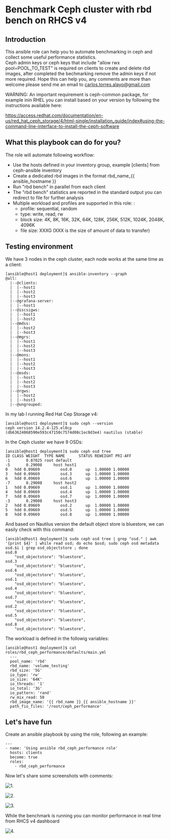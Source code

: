 # Benchmark Ceph cluster with rbd bench on RHCS v4

## Introduction 
This ansible role can help you to automate benchmarking in ceph and collect some useful performance statistics.  
Ceph admin keys or ceph keys that include "allow rwx pool=POOL_TO_TEST" is required on clients to create and delete rbd images, after completed the bechmarking remove the admin keys if not more required.
Hope this can help you, any comments are more than welcome please send me an email to carlos.torres.alayo@gmail.com 

WARNING: An important requirement is ceph-common package, for example inin RHEL you can install based on your version by following the instructions available here: 

https://access.redhat.com/documentation/en-us/red_hat_ceph_storage/4/html-single/installation_guide/index#using-the-command-line-interface-to-install-the-ceph-software


## What this playbook can do for you?
The role will automate following workflow:
- Use the hosts defined in your inventory group, example [clients] from ceph-ansible inventory
- Create a dedicated rbd images in the format rbd_name_{{ ansible_hostname }}
- Run "rbd bench" in parallel from each client
- The "rbd bench" statistics are reported in the standard output you can redirect to file for further analysis
- Multiple workload and profiles are supported in this role: :
  - profile: sequential, random
  - type: write, read, rw 
  - block size: 4K, 8K, 16K, 32K, 64K, 128K, 256K, 512K, 1024K, 2048K, 4096K
  - file size: XXXG  (XXX is the size of amount of data to transfer) 


## Testing environment
We have 3 nodes in the ceph cluster, each node works at the same time as a client: 

    [ansible@host1 deployment]$ ansible-inventory --graph
    @all:
      |--@clients:
      |  |--host1
      |  |--host2
      |  |--host3
      |--@grafana-server:
      |  |--host1
      |--@iscsigws:
      |  |--host1
      |  |--host2
      |--@mdss:
      |  |--host2
      |  |--host3
      |--@mgrs:
      |  |--host1
      |  |--host2
      |  |--host3
      |--@mons:
      |  |--host1
      |  |--host2
      |  |--host3
      |--@osds:
      |  |--host1
      |  |--host2
      |  |--host3
      |--@rgws:
      |  |--host2
      |  |--host3
      |--@ungrouped:

In my lab I running Red Hat Cep Storage v4:  

    [ansible@host1 deployment]$ sudo ceph --version
    ceph version 14.2.4-125.el8cp (db63624068590e593c47150c7574d08c1ec0d3e4) nautilus (stable)

In the Ceph cluster we have 9 OSDs:
    
    [ansible@host1 deployment]$ sudo ceph osd tree
    ID CLASS WEIGHT  TYPE NAME      STATUS REWEIGHT PRI-AFF
    -1       0.87025 root default
    -5       0.29008     host host1
    0   hdd 0.09669         osd.0      up  1.00000 1.00000
    3   hdd 0.09669         osd.3      up  1.00000 1.00000
    6   hdd 0.09669         osd.6      up  1.00000 1.00000
    -7       0.29008     host host2
    1   hdd 0.09669         osd.1      up  1.00000 1.00000
    4   hdd 0.09669         osd.4      up  1.00000 1.00000
    7   hdd 0.09669         osd.7      up  1.00000 1.00000
    -3       0.29008     host host3
    2   hdd 0.09669         osd.2      up  1.00000 1.00000
    5   hdd 0.09669         osd.5      up  1.00000 1.00000
    8   hdd 0.09669         osd.8      up  1.00000 1.00000

And based on Nautilus version the default object store is bluestore, we can easily check with this command:

    [ansible@host1 deployment]$ sudo ceph osd tree | grep "osd." | awk '{print $4}' | while read osd; do echo $osd; sudo ceph osd metadata osd.$i | grep osd_objectstore ; done
    osd.0
        "osd_objectstore": "bluestore",
    osd.3
        "osd_objectstore": "bluestore",
    osd.6
        "osd_objectstore": "bluestore",
    osd.1
        "osd_objectstore": "bluestore",
    osd.4
        "osd_objectstore": "bluestore",
    osd.7
        "osd_objectstore": "bluestore",
    osd.2
        "osd_objectstore": "bluestore",
    osd.5
        "osd_objectstore": "bluestore",
    osd.8
        "osd_objectstore": "bluestore",

The workload is defined in the followig variables:

    [ansible@host1 deployment]$ cat roles/rbd_ceph_performance/defaults/main.yml
      ---
      pool_name: 'rbd'
      rbd_name: 'volume_testing'
      rbd_size: '5G'
      io_type: 'rw'
      io_size: '64K'
      io_threads: '1'
      io_total: '3G'
      io_pattern: 'rand'
      rw_mix_read: 50
      rbd_image_name: '{{ rbd_name }}_{{ ansible_hostname }}'
      path_fio_files: '/root/ceph_performance'

## Let's have fun

Create an ansible playbook by using the role, following an example:

    ---
    - name: 'Using ansible rbd_ceph_performance role'
      hosts: clients
      become: true
      roles:
        - rbd_ceph_performance

Now let's share some screenshots with comments:

![1.](1.png)

![2.](2.png)

![3.](3.png)

While the benchmark is running you can monitor performance in real time  from RHCS v4 dashboard  

![4.](4.png)
